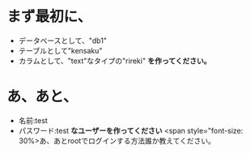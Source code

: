 # まず最初に、
 - データベースとして、"db1"
 - テーブルとして"kensaku"
 - カラムとして、"text"なタイプの"rireki"
 **を作ってください。**
# あ、あと、
 - 名前:test
 - パスワード:test
 **なユーザーを作ってください**
<span style="font-size: 30%>あ、あとrootでログインする方法誰か教えてください。</span>